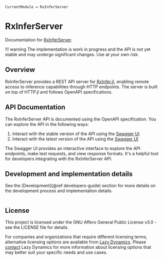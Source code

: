 ```@meta
CurrentModule = RxInferServer
```

# RxInferServer

Documentation for [RxInferServer](https://github.com/lazydynamics/RxInferServer.jl).

!!! warning
    The implementation is work in progress and the API is not yet stable and may undergo significant changes. Use at your own risk.

## Overview

RxInferServer provides a REST API server for [RxInfer.jl](https://github.com/biaslab/RxInfer.jl), enabling remote access to inference capabilities through HTTP endpoints. The server is built on top of HTTP.jl and follows OpenAPI specifications.

## API Documentation

The RxInferServer API is documented using the OpenAPI specification. You can explore the API in the following ways:

1. Interact with the stable version of the API using the [Swagger UI](https://petstore.swagger.io/?url=https://api.rxinfer.com/stable/openapi/spec.yaml)
2. Interact with the latest version of the API using the [Swagger UI](https://petstore.swagger.io/?url=https://api.rxinfer.com/dev/openapi/spec.yaml)

The Swagger UI provides an interactive interface to explore the API endpoints, make test requests, and view response formats. It's a helpful tool for developers integrating with the RxInferServer API.

## Development and implementation details

See the [Development](@ref developers-guide) section for more details on the development process and implementation details.

```@index
```

## License

This project is licensed under the GNU Affero General Public License v3.0 - see the LICENSE file for details.

For companies and organizations that require different licensing terms, alternative licensing options are available from [Lazy Dynamics](https://www.lazydynamics.com). Please [contact](mailto:info@lazydynamics.com) Lazy Dynamics for more information about licensing options that may better suit your specific needs and use cases.